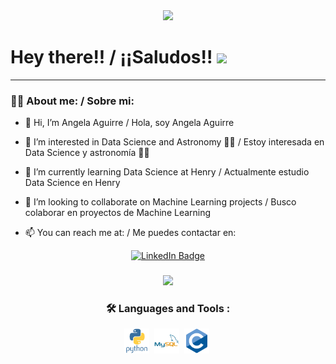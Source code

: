 <div id="header" align="center">
  <img src="https://pro2-bar-s3-cdn-cf5.myportfolio.com/17a47d9e8f4727ce5f3e48805b2d8eb2/67cb1a46-1d0c-45fe-ab3f-520e4802b1b8_rwc_0x7x800x626x800.gif?h=3ef38d2bcece76203455258e0d585fe9" width="200"/>
</div>

<h1>
  Hey there!! / ¡¡Saludos!!
  <img src="https://media.giphy.com/media/hvRJCLFzcasrR4ia7z/giphy.gif" width="30px"/>
</h1>
  
---

### :woman_technologist: **About me: / Sobre mi:**

- 👋 Hi, I’m Angela Aguirre / Hola, soy Angela Aguirre
- 👀 I’m interested in Data Science and Astronomy 🚀🚀 / Estoy interesada en Data Science y astronomía 🚀🚀
- 🌱 I’m currently learning Data Science at Henry / Actualmente estudio Data Science en Henry
- 💞️ I’m looking to collaborate on Machine Learning projects / Busco colaborar en proyectos de Machine Learning
- 📫 You can reach me at: / Me puedes contactar en:

  </div >
<div id="badges" align="center">
  <a href="linkedin.com/in/angela-aguirre1">
    <img src="https://img.shields.io/badge/LinkedIn-blue?style=for-the-badge&logo=linkedin&logoColor=white" alt="LinkedIn Badge"/>
  </a>
</div>

###
<div id="header" align="center">
  <img src="https://media.giphy.com/media/raQd4FJkyErmVjrRKM/giphy.gif" width="500"/>

  
### :hammer_and_wrench: Languages and Tools :
  <div>
  <img src="https://github.com/devicons/devicon/blob/master/icons/python/python-original-wordmark.svg" title="Python" alt="Python" width="40" height="40"/>&nbsp;
  <img src="https://github.com/devicons/devicon/blob/master/icons/mysql/mysql-original-wordmark.svg" title="MySQL" alt="MySQL" width="40" height="40"/>&nbsp;
  <img src="https://github.com/devicons/devicon/blob/master/icons/c/c-original.svg" title="C" alt="C" width="40" height="40"/>&nbsp;
   
  </div>

<!---
Astroprogramm/Astroprogramm is a ✨ special ✨ repository because its `README.md` (this file) appears on your GitHub profile.
You can click the Preview link to take a look at your changes.
--->
